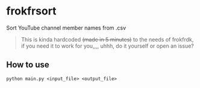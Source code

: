 # frokfrsort
Sort YouTube channel member names from .csv

> This is kinda hardcoded ~~(made in 5 minutes)~~ to the needs of frokfrdk, if you need it to work for you,,,, uhhh, do it yourself or open an issue?

## How to use
`python main.py <input_file> <output_file>`
